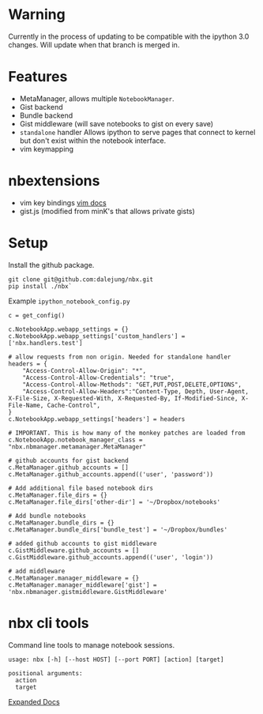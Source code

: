 # Warning

Currently in the process of updating to be compatible with the ipython 3.0 changes. Will update when that branch is merged in.

# Features 

* MetaManager, allows multiple `NotebookManager`.
* Gist backend
* Bundle backend
* Gist middleware (will save notebooks to gist on every save)
* `standalone` handler Allows ipython to serve pages that connect to kernel but don't exist within the notebook interface. 
* vim keymapping

# nbextensions

* vim key bindings [vim docs](nbextensions/README.md)
* gist.js (modified from minK's that allows private gists)

# Setup

Install the github package.

```
git clone git@github.com:dalejung/nbx.git
pip install ./nbx`
```

Example `ipython_notebook_config.py`

```
c = get_config()

c.NotebookApp.webapp_settings = {}
c.NotebookApp.webapp_settings['custom_handlers'] = ['nbx.handlers.test']

# allow requests from non origin. Needed for standalone handler
headers = {
    "Access-Control-Allow-Origin": "*",
    "Access-Control-Allow-Credentials": "true",
    "Access-Control-Allow-Methods": "GET,PUT,POST,DELETE,OPTIONS",
    "Access-Control-Allow-Headers":"Content-Type, Depth, User-Agent, X-File-Size, X-Requested-With, X-Requested-By, If-Modified-Since, X-File-Name, Cache-Control",
}
c.NotebookApp.webapp_settings['headers'] = headers

# IMPORTANT. This is how many of the monkey patches are loaded from
c.NotebookApp.notebook_manager_class = "nbx.nbmanager.metamanager.MetaManager"

# github accounts for gist backend
c.MetaManager.github_accounts = []
c.MetaManager.github_accounts.append(('user', 'password'))

# Add additional file based notebook dirs
c.MetaManager.file_dirs = {}
c.MetaManager.file_dirs['other-dir'] = '~/Dropbox/notebooks'

# Add bundle notebooks
c.MetaManager.bundle_dirs = {}
c.MetaManager.bundle_dirs['bundle_test'] = '~/Dropbox/bundles'

# added github accounts to gist middleware
c.GistMiddleware.github_accounts = []
c.GistMiddleware.github_accounts.append(('user', 'login'))

# add middleware
c.MetaManager.manager_middleware = {}
c.MetaManager.manager_middleware['gist'] = 'nbx.nbmanager.gistmiddleware.GistMiddleware'
```

# nbx cli tools

Command line tools to manage notebook sessions.

```
usage: nbx [-h] [--host HOST] [--port PORT] [action] [target]

positional arguments:
  action
  target
```

[Expanded Docs](nbx/cli/README.md)

